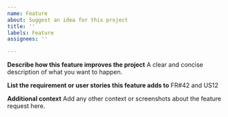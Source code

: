 ```yaml
---
name: Feature
about: Suggest an idea for this project
title: ''
labels: Feature
assignees: ''

---
```


**Describe how this feature improves the project**
A clear and concise description of what you want to happen.

**List the requirement or user stories this feature adds to**
FR#42 and US12

**Additional context**
Add any other context or screenshots about the feature request here.
